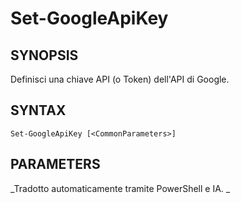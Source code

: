 ﻿---
external help file: powershai-help.xml
schema: 2.0.0
powershai: true
---

# Set-GoogleApiKey

## SYNOPSIS <!--!= @#Synop !-->
Definisci una chiave API (o Token) dell'API di Google.

## SYNTAX <!--!= @#Syntax !-->

```
Set-GoogleApiKey [<CommonParameters>]
```

## PARAMETERS <!--!= @#Params !-->




<!--PowershaiAiDocBlockStart-->
_Tradotto automaticamente tramite PowerShell e IA. 
_
<!--PowershaiAiDocBlockEnd-->
